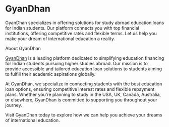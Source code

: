 # GyanDhan
GyanDhan specializes in offering solutions for study abroad education loans for Indian students. Our platform connects you with top financial institutions, offering competitive rates and flexible terms. Let us help you make your dream of international education a reality.

About GyanDhan

 <a href="gyandhan.com"> GyanDhan</a> is a leading platform dedicated to simplifying education financing for Indian students pursuing higher studies abroad. Our mission is to provide accessible and tailored education loan solutions to students aiming to fulfill their academic aspirations globally.

At GyanDhan, we specialize in connecting students with the best education loan options, ensuring competitive interest rates and flexible repayment plans. Whether you're planning to study in the USA, UK, Canada, Australia, or elsewhere, GyanDhan is committed to supporting you throughout your journey.

Visit GyanDhan today to explore how we can help you achieve your dreams of international education.

